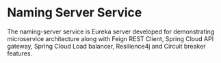 # Naming Server Service

The naming-server service is Eureka server developed for demonstrating microservice architecture along with Feign REST Client, Spring Cloud API gateway, Spring Cloud Load balancer, Resilience4j and Circuit breaker features.
